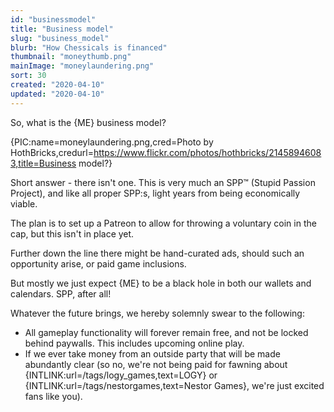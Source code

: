 ```yaml
---
id: "businessmodel"
title: "Business model"
slug: "business_model"
blurb: "How Chessicals is financed"
thumbnail: "moneythumb.png"
mainImage: "moneylaundering.png"
sort: 30
created: "2020-04-10"
updated: "2020-04-10"
---
```


So, what is the {ME} business model?

{PIC:name=moneylaundering.png,cred=Photo by HothBricks,credurl=https://www.flickr.com/photos/hothbricks/21458946083,title=Business model?}

Short answer - there isn't one. This is very much an SPP&trade; (Stupid Passion Project), and like all proper SPP:s, light years from being economically viable.

The plan is to set up a Patreon to allow for throwing a voluntary coin in the cap, but this isn't in place yet.

Further down the line there might be hand-curated ads, should such an opportunity arise, or paid game inclusions.

But mostly we just expect {ME} to be a black hole in both our wallets and calendars. SPP, after all!

Whatever the future brings, we hereby solemnly swear to the following:

- All gameplay functionality will forever remain free, and not be locked behind paywalls. This includes upcoming online play.
- If we ever take money from an outside party that will be made abundantly clear (so no, we're not being paid for fawning about {INTLINK:url=/tags/logy_games,text=LOGY} or {INTLINK:url=/tags/nestorgames,text=Nestor Games}, we're just excited fans like you).
